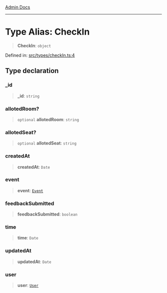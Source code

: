 [Admin Docs](/)

***

# Type Alias: CheckIn

> **CheckIn**: `object`

Defined in: [src/types/checkIn.ts:4](https://github.com/PalisadoesFoundation/talawa-admin/blob/main/src/types/checkIn.ts#L4)

## Type declaration

### \_id

> **\_id**: `string`

### allotedRoom?

> `optional` **allotedRoom**: `string`

### allotedSeat?

> `optional` **allotedSeat**: `string`

### createdAt

> **createdAt**: `Date`

### event

> **event**: [`Event`](../../event/type-aliases/Event.md)

### feedbackSubmitted

> **feedbackSubmitted**: `boolean`

### time

> **time**: `Date`

### updatedAt

> **updatedAt**: `Date`

### user

> **user**: [`User`](../../user/type-aliases/User.md)
